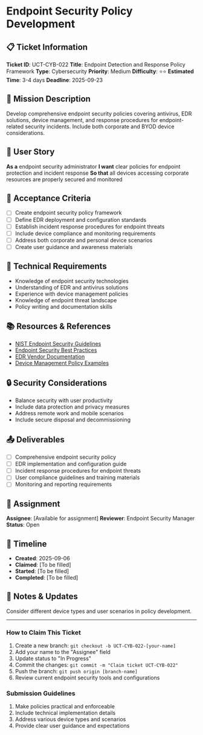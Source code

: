 # Endpoint Security Policy Development

## 📋 Ticket Information

**Ticket ID**: UCT-CYB-022
**Title**: Endpoint Detection and Response Policy Framework
**Type**: Cybersecurity
**Priority**: Medium
**Difficulty**: ⭐⭐
**Estimated Time**: 3-4 days
**Deadline**: 2025-09-23

## 🎯 Mission Description

Develop comprehensive endpoint security policies covering antivirus, EDR solutions, device management, and response procedures for endpoint-related security incidents. Include both corporate and BYOD device considerations.

## 👤 User Story

**As a** endpoint security administrator
**I want** clear policies for endpoint protection and incident response
**So that** all devices accessing corporate resources are properly secured and monitored

## 📝 Acceptance Criteria

- [ ] Create endpoint security policy framework
- [ ] Define EDR deployment and configuration standards
- [ ] Establish incident response procedures for endpoint threats
- [ ] Include device compliance and monitoring requirements
- [ ] Address both corporate and personal device scenarios
- [ ] Create user guidance and awareness materials

## 🔧 Technical Requirements

- Knowledge of endpoint security technologies
- Understanding of EDR and antivirus solutions
- Experience with device management policies
- Knowledge of endpoint threat landscape
- Policy writing and documentation skills

## 📚 Resources & References

- [NIST Endpoint Security Guidelines](https://csrc.nist.gov/)
- [Endpoint Security Best Practices](various-sources)
- [EDR Vendor Documentation](various)
- [Device Management Policy Examples](industry-templates)

## 🔒 Security Considerations

- Balance security with user productivity
- Include data protection and privacy measures
- Address remote work and mobile scenarios
- Include secure disposal and decommissioning

## 📤 Deliverables

- [ ] Comprehensive endpoint security policy
- [ ] EDR implementation and configuration guide
- [ ] Incident response procedures for endpoint threats
- [ ] User compliance guidelines and training materials
- [ ] Monitoring and reporting requirements

## 👥 Assignment

**Assignee**: [Available for assignment]
**Reviewer**: Endpoint Security Manager
**Status**: Open

## 📅 Timeline

- **Created**: 2025-09-06
- **Claimed**: [To be filled]
- **Started**: [To be filled]
- **Completed**: [To be filled]

## 💬 Notes & Updates

Consider different device types and user scenarios in policy development.

---

### How to Claim This Ticket

1. Create a new branch: `git checkout -b UCT-CYB-022-[your-name]`
2. Add your name to the "Assignee" field
3. Update status to "In Progress"
4. Commit the changes: `git commit -m "Claim ticket UCT-CYB-022"`
5. Push the branch: `git push origin [branch-name]`
6. Review current endpoint security tools and configurations

### Submission Guidelines

1. Make policies practical and enforceable
2. Include technical implementation details
3. Address various device types and scenarios
4. Provide clear user guidance and expectations
